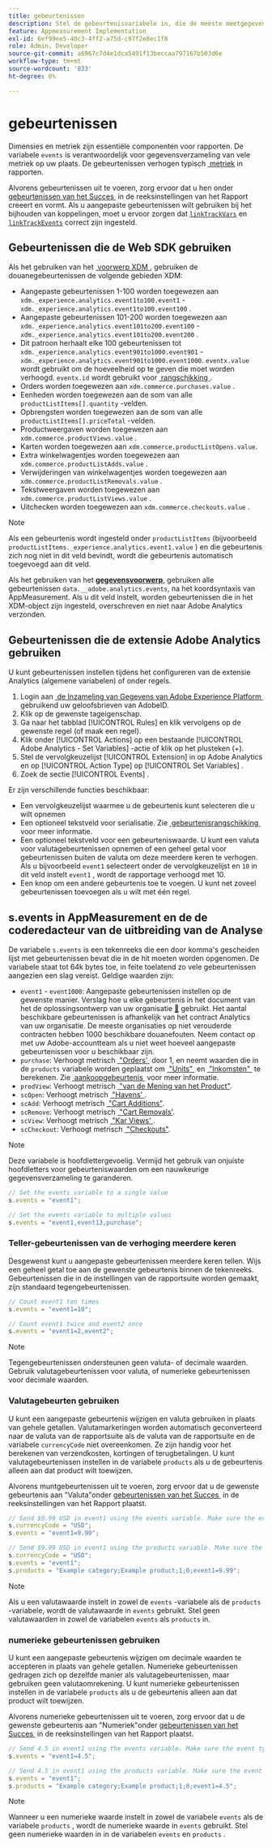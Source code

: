 ```yaml
---
title: gebeurtenissen
description: Stel de gebeurtenisvariabele in, die de meeste meetgegevens op uw site beheert.
feature: Appmeasurement Implementation
exl-id: 6ef99ee5-40c3-4ff2-a75d-c97f2e8ec1f8
role: Admin, Developer
source-git-commit: a6967c7d4e1dca5491f13beccaa797167b503d6e
workflow-type: tm+mt
source-wordcount: '833'
ht-degree: 0%

---
```


# gebeurtenissen

Dimensies en metriek zijn essentiële componenten voor rapporten. De variabele `events` is verantwoordelijk voor gegevensverzameling van vele metriek op uw plaats. De gebeurtenissen verhogen typisch [&#x200B; metriek &#x200B;](/help/components/metrics/overview.md) in rapporten.

Alvorens gebeurtenissen uit te voeren, zorg ervoor dat u hen onder [&#x200B; gebeurtenissen van het Succes &#x200B;](/help/admin/tools/manage-rs/edit-settings/conversion-var-admin/c-success-events/success-event.md) in de reeksinstellingen van het Rapport creeert en vormt. Als u aangepaste gebeurtenissen wilt gebruiken bij het bijhouden van koppelingen, moet u ervoor zorgen dat [`linkTrackVars`](../../config-vars/linktrackvars.md) en [`linkTrackEvents`](../../config-vars/linktrackevents.md) correct zijn ingesteld.

## Gebeurtenissen die de Web SDK gebruiken

Als het gebruiken van het [&#x200B; voorwerp XDM &#x200B;](/help/implement/aep-edge/xdm-var-mapping.md), gebruiken de douanegebeurtenissen de volgende gebieden XDM:

* Aangepaste gebeurtenissen 1-100 worden toegewezen aan `xdm._experience.analytics.event1to100.event1` - `xdm._experience.analytics.event1to100.event100` .
* Aangepaste gebeurtenissen 101-200 worden toegewezen aan `xdm._experience.analytics.event101to200.event100` - `xdm._experience.analytics.event101to200.event200` .
* Dit patroon herhaalt elke 100 gebeurtenissen tot `xdm._experience.analytics.event901to1000.event901` - `xdm._experience.analytics.event901to1000.event1000`. `eventx.value` wordt gebruikt om de hoeveelheid op te geven die moet worden verhoogd. `eventx.id` wordt gebruikt voor [&#x200B; rangschikking &#x200B;](event-serialization.md).
* Orders worden toegewezen aan `xdm.commerce.purchases.value` .
* Eenheden worden toegewezen aan de som van alle `productListItems[].quantity` -velden.
* Opbrengsten worden toegewezen aan de som van alle `productListItems[].priceTotal` -velden.
* Productweergaven worden toegewezen aan `xdm.commerce.productViews.value` .
* Karten worden toegewezen aan `xdm.commerce.productListOpens.value`.
* Extra winkelwagentjes worden toegewezen aan `xdm.commerce.productListAdds.value` .
* Verwijderingen van winkelwagentjes worden toegewezen aan `xdm.commerce.productListRemovals.value` .
* Tekstweergaven worden toegewezen aan `xdm.commerce.productListViews.value` .
* Uitchecken worden toegewezen aan `xdm.commerce.checkouts.value` .

>[!NOTE]
>
>Als een gebeurtenis wordt ingesteld onder `productListItems` (bijvoorbeeld `productListItems._experience.analytics.event1.value` ) en die gebeurtenis zich nog niet in dit veld bevindt, wordt die gebeurtenis automatisch toegevoegd aan dit veld.

Als het gebruiken van het [**gegevensvoorwerp**](/help/implement/aep-edge/data-var-mapping.md), gebruiken alle gebeurtenissen `data.__adobe.analytics.events`, na het koordsyntaxis van AppMeasurement. Als u dit veld instelt, worden gebeurtenissen die in het XDM-object zijn ingesteld, overschreven en niet naar Adobe Analytics verzonden.

## Gebeurtenissen die de extensie Adobe Analytics gebruiken

U kunt gebeurtenissen instellen tijdens het configureren van de extensie Analytics (algemene variabelen) of onder regels.

1. Login aan [&#x200B; de Inzameling van Gegevens van Adobe Experience Platform &#x200B;](https://experience.adobe.com/data-collection) gebruikend uw geloofsbrieven van AdobeID.
2. Klik op de gewenste tageigenschap.
3. Ga naar het tabblad [!UICONTROL Rules] en klik vervolgens op de gewenste regel (of maak een regel).
4. Klik onder [!UICONTROL Actions] op een bestaande [!UICONTROL Adobe Analytics - Set Variables] -actie of klik op het plusteken (+).
5. Stel de vervolgkeuzelijst [!UICONTROL Extension] in op Adobe Analytics en op [!UICONTROL Action Type] op [!UICONTROL Set Variables] .
6. Zoek de sectie [!UICONTROL Events] .

Er zijn verschillende functies beschikbaar:

* Een vervolgkeuzelijst waarmee u de gebeurtenis kunt selecteren die u wilt opnemen
* Een optioneel tekstveld voor serialisatie. Zie [&#x200B; gebeurtenisrangschikking &#x200B;](event-serialization.md) voor meer informatie.
* Een optioneel tekstveld voor een gebeurteniswaarde. U kunt een valuta voor valutagebeurtenissen opnemen of een geheel getal voor gebeurtenissen buiten de valuta om deze meerdere keren te verhogen. Als u bijvoorbeeld `event1` selecteert onder de vervolgkeuzelijst en `10` in dit veld instelt `event1` , wordt de rapportage verhoogd met 10.
* Een knop om een andere gebeurtenis toe te voegen. U kunt net zoveel gebeurtenissen toevoegen als u wilt met één regel.

## s.events in AppMeasurement en de de coderedacteur van de uitbreiding van de Analyse

De variabele `s.events` is een tekenreeks die een door komma&#39;s gescheiden lijst met gebeurtenissen bevat die in de hit moeten worden opgenomen. De variabele staat tot 64k bytes toe, in feite toelatend zo vele gebeurtenissen aangezien een slag vereist. Geldige waarden zijn:

* `event1` - `event1000`: Aangepaste gebeurtenissen instellen op de gewenste manier. Verslag hoe u elke gebeurtenis in het document van het de oplossingsontwerp van uw organisatie [&#128279;](../../../prepare/solution-design.md) gebruikt. Het aantal beschikbare gebeurtenissen is afhankelijk van het contract Analytics van uw organisatie. De meeste organisaties op niet verouderde contracten hebben 1000 beschikbare douanefouten. Neem contact op met uw Adobe-accountteam als u niet weet hoeveel aangepaste gebeurtenissen voor u beschikbaar zijn.
* `purchase`: Verhoogt metrisch [&#x200B; &quot;Orders&#39; &#x200B;](/help/components/metrics/orders.md) door 1, en neemt waarden die in de `products` variabele worden geplaatst om [&#x200B; &quot;Units&quot; &#x200B;](/help/components/metrics/units.md) en [&#x200B; &quot;Inkomsten&quot; &#x200B;](/help/components/metrics/revenue.md) te berekenen. Zie [&#x200B; aankoopgebeurtenis &#x200B;](event-purchase.md) voor meer informatie.
* `prodView`: Verhoogt metrisch [&#x200B; &quot;van de Mening van het Product&quot;](/help/components/metrics/product-views.md).
* `scOpen`: Verhoogt metrisch [&#x200B; &quot;Havens&#39; &#x200B;](/help/components/metrics/carts.md).
* `scAdd`: Verhoogt metrisch [&#x200B; &quot;Cart Additions&quot; &#x200B;](/help/components/metrics/cart-additions.md).
* `scRemove`: Verhoogt metrisch [&#x200B; &quot;Cart Removals&#39; &#x200B;](/help/components/metrics/cart-removals.md).
* `scView`: Verhoogt metrisch [&#x200B; &quot;Kar Views&#39; &#x200B;](/help/components/metrics/cart-views.md).
* `scCheckout`: Verhoogt metrisch [&#x200B; &quot;Checkouts&quot;](/help/components/metrics/checkouts.md).

>[!NOTE]
>
>Deze variabele is hoofdlettergevoelig. Vermijd het gebruik van onjuiste hoofdletters voor gebeurteniswaarden om een nauwkeurige gegevensverzameling te garanderen.

```js
// Set the events variable to a single value
s.events = "event1";

// Set the events variable to multiple values
s.events = "event1,event13,purchase";
```

### Teller-gebeurtenissen van de verhoging meerdere keren

Desgewenst kunt u aangepaste gebeurtenissen meerdere keren tellen. Wijs een geheel getal toe aan de gewenste gebeurtenis binnen de tekenreeks. Gebeurtenissen die in de instellingen van de rapportsuite worden gemaakt, zijn standaard tegengebeurtenissen.

```js
// Count event1 ten times
s.events = "event1=10";

// Count event1 twice and event2 once
s.events = "event1=2,event2";
```

>[!NOTE]
>
>Tegengebeurtenissen ondersteunen geen valuta- of decimale waarden. Gebruik valutagebeurtenissen voor valuta, of numerieke gebeurtenissen voor decimale waarden.

### Valutagebeurten gebruiken

U kunt een aangepaste gebeurtenis wijzigen en valuta gebruiken in plaats van gehele getallen. Valutamarkeringen worden automatisch geconverteerd naar de valuta van de rapportsuite als de valuta van de rapportsuite en de variabele `currencyCode` niet overeenkomen. Ze zijn handig voor het berekenen van verzendkosten, kortingen of terugbetalingen. U kunt valutagebeurtenissen instellen in de variabele `products` als u de gebeurtenis alleen aan dat product wilt toewijzen.

Alvorens muntgebeurtenissen uit te voeren, zorg ervoor dat u de gewenste gebeurtenis aan &quot;Valuta&quot;onder [&#x200B; gebeurtenissen van het Succes &#x200B;](/help/admin/tools/manage-rs/edit-settings/conversion-var-admin/c-success-events/success-event.md) in de reeksinstellingen van het Rapport plaatst.

```js
// Send $9.99 USD in event1 using the events variable. Make sure the event type for event1 is Currency in Report suite settings
s.currencyCode = "USD";
s.events = "event1=9.99";

// Send $9.99 USD in event1 using the products variable. Make sure the event type for event1 is Currency in Report suite settings
s.currencyCode = "USD";
s.events = "event1";
s.products = "Example category;Example product;1;0;event1=9.99";
```

>[!NOTE]
>
>Als u een valutawaarde instelt in zowel de `events` -variabele als de `products` -variabele, wordt de valutawaarde in `events` gebruikt. Stel geen valutawaarden in zowel de variabelen `events` als `products` in.

### numerieke gebeurtenissen gebruiken

U kunt een aangepaste gebeurtenis wijzigen om decimale waarden te accepteren in plaats van gehele getallen. Numerieke gebeurtenissen gedragen zich op dezelfde manier als valutagebeurtenissen, maar gebruiken geen valutaomrekening. U kunt numerieke gebeurtenissen instellen in de variabele `products` als u de gebeurtenis alleen aan dat product wilt toewijzen.

Alvorens numerieke gebeurtenissen uit te voeren, zorg ervoor dat u de gewenste gebeurtenis aan &quot;Numeriek&quot;onder [&#x200B; gebeurtenissen van het Succes &#x200B;](/help/admin/tools/manage-rs/edit-settings/conversion-var-admin/c-success-events/success-event.md) in de reeksinstellingen van het Rapport plaatst.

```js
// Send 4.5 in event1 using the events variable. Make sure the event type for event1 is Numeric in Report suite settings
s.events = "event1=4.5";

// Send 4.5 in event1 using the products variable. Make sure the event type for event1 is Numeric in Report suite settings
s.events = "event1";
s.products = "Example category;Example product;1;0;event1=4.5";
```

>[!NOTE]
>
>Wanneer u een numerieke waarde instelt in zowel de variabele `events` als de variabele `products` , wordt de numerieke waarde in `events` gebruikt. Stel geen numerieke waarden in in de variabelen `events` en `products` .
